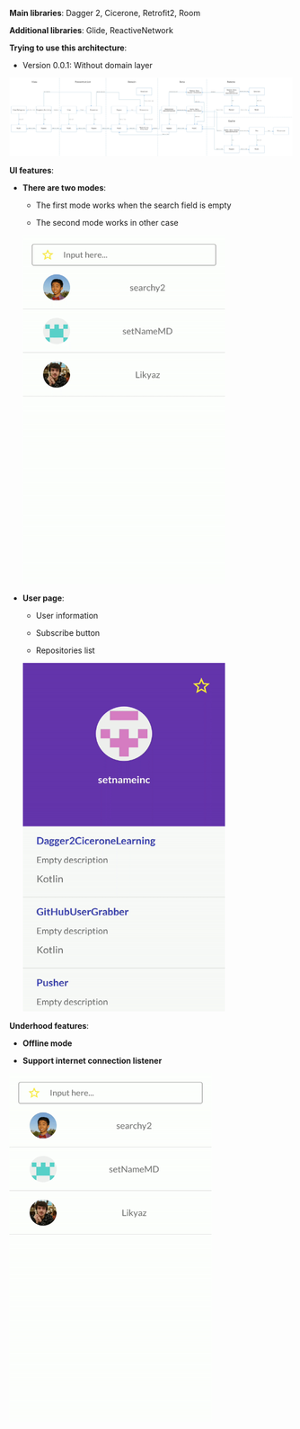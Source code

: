 
**Main libraries**: Dagger 2, Cicerone, Retrofit2, Room

**Additional libraries**: Glide, ReactiveNetwork

**Trying to use this architecture**:

  - Version 0.0.1: Without domain layer

![image](https://github.com/setnameinc/GitHubUserGrabber/blob/master/DPUPUmR.jpg?raw=true)

**UI features**:

* **There are two modes**:

  - The first mode works when the search field is empty
  
  - The second mode works in other case
  
  <img src="https://github.com/setnameinc/GitHubUserGrabber/blob/master/modes.gif" width="360" height="620" />
  
  
* **User page**:

  - User information
  
  - Subscribe button
  
  - Repositories list
  
  <img src="https://github.com/setnameinc/GitHubUserGrabber/blob/master/user.gif?raw=true" width="360" height="620" />

**Underhood features**:

  * **Offline mode**

  * **Support internet connection listener**

  <img src="https://github.com/setnameinc/GitHubUserGrabber/blob/master/internet_connection.gif?raw=true" width="360" height="620" />
